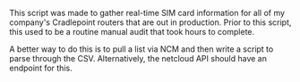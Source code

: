 This script was made to gather real-time SIM card information for all of my company's Cradlepoint routers that are out in production. Prior to this script, this used to be a routine manual audit that took hours to complete. 


A better way to do this is to pull a list via NCM and then write a script to parse through the CSV. Alternatively, the netcloud API should have an endpoint for this.
